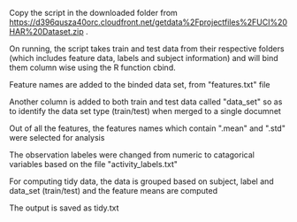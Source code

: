
Copy the script in the downloaded folder from https://d396qusza40orc.cloudfront.net/getdata%2Fprojectfiles%2FUCI%20HAR%20Dataset.zip .

On running, the script takes train and test data from their respective folders (which includes feature data, labels and subject 
information) and will bind them column wise using the R function cbind.

Feature names are added to the binded data set, from "features.txt" file

Another column is added to both train and test data called "data_set" so as to identify the data set type (train/test) when 
merged to a single documnet

Out of all the features, the features names which contain ".mean" and ".std" were selected for analysis

The observation labeles were changed from numeric to catagorical variables based on the file "activity_labels.txt"

For computing tidy data, the data is grouped based on subject, label and data_set (train/test) and the feature means are computed

The output is saved as tidy.txt

